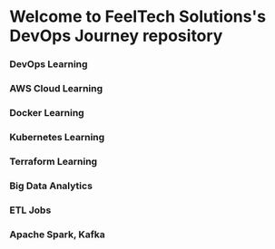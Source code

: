 # Welcome to FeelTech Solutions's DevOps Journey repository

### DevOps Learning

### AWS Cloud Learning

### Docker Learning

### Kubernetes Learning

### Terraform Learning

### Big Data Analytics 

### ETL Jobs

### Apache Spark, Kafka


